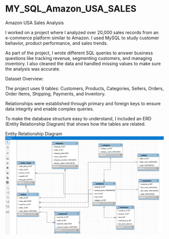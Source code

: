 # MY_SQL_Amazon_USA_SALES
Amazon USA Sales Analysis

I worked on a project where I analyzed over 20,000 sales records from an e-commerce platform similar to Amazon. I used MySQL to study customer behavior, product performance, and sales trends.

As part of the project, I wrote different SQL queries to answer business questions like tracking revenue, segmenting customers, and managing inventory. I also cleaned the data and handled missing values to make sure the analysis was accurate.

Dataset Overview:

The project uses 9 tables: Customers, Products, Categories, Sellers, Orders, Order Items, Shipping, Payments, and Inventory.

Relationships were established through primary and foreign keys to ensure data integrity and enable complex queries.

To make the database structure easy to understand, I included an ERD (Entity Relationship Diagram) that shows how the tables are related.

Entity Relationship Diagram
![image alt](https://github.com/mdazharraza90/MY_SQL_Amazon_USA_SALES/blob/203efa3433ad65157aa43063b7e86abce911ef32/Screenshot%202025-09-17%20132938.png)
